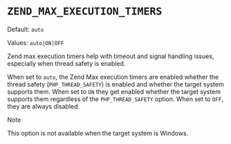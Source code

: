 # `ZEND_MAX_EXECUTION_TIMERS`

Default: `auto`

Values: `auto|ON|OFF`

Zend max execution timers help with timeout and signal handling issues,
especially when thread safety is enabled.

When set to `auto`, the Zend Max execution timers are enabled whether the thread
safety (`PHP_THREAD_SAFETY`) is enabled and whether the target system supports
them. When set to `ON` they get enabled whether the target system supports them
regardless of the `PHP_THREAD_SAFETY` option. When set to `OFF`, they are always
disabled.

> [!NOTE]
> This option is not available when the target system is Windows.
